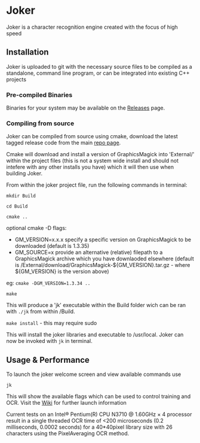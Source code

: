 # Joker

Joker is a character recognition engine created with the focus of high speed

## Installation

Joker is uploaded to git with the necessary source files to be compiled as a standalone, command line program, or can be integrated into existing C++ projects

### Pre-compiled Binaries

Binaries for your system may be available on the [Releases](https://github.com/jnoxro/joker/releases) page. 



### Compiling from source

Joker can be compiled from source using cmake, download the latest tagged release code from the main [repo page](https://github.com/jnoxro/joker).

Cmake will download and install a version of GraphicsMagick into 'External/' within the project files (this is not a system wide install and should not intefere with any other installs you have) which it will then use when building Joker.

From within the joker project file, run the following commands in terminal:

`mkdir Build`

`cd Build`

`cmake ..`

optional cmake -D flags:
- GM_VERSION=x.x.x specify a specific version on GraphicsMagick to be downloaded (default is 1.3.35)
- GM_SOURCE=x provide an alternative (relative) filepath to a GraphicsMagick archive which you have downlaoded elsewhere (default is /External/download/GraphicsMagick-${GM_VERSION}.tar.gz - where ${GM_VERSION} is the version above)

eg: `cmake -DGM_VERSION=1.3.34 ..`

`make`

This will produce a 'jk' executable within the Build folder wich can be ran with `./jk` from within /Build.

`make install`  - this may require sudo

This will install the joker libraries and executable to /usr/local. Joker can now be invoked with `jk` in terminal.



## Usage & Performance 

To launch the joker welcome screen and view available commands use

`jk`

This will show the available flags which can be used to control training and OCR. Visit the [Wiki](https://github.com/jnoxro/joker/wiki) for further launch information

Current tests on an Intel® Pentium(R) CPU N3710 @ 1.60GHz × 4 processor result in a single threaded OCR time of <200 microseconds (0.2 milliseconds, 0.0002 seconds) for a 40*40pixel library size with 26 characters using the PixelAveraging OCR method.
